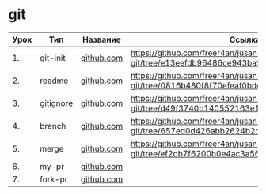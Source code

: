 # git

| Урок | Тип               | Название  | Ссылка                     |
| ---- | ----------------- | --------- | -------------------------- |
| 1.   |  git-init  | [github.com](./git-init/)  | https://github.com/freer4an/jusan-git/tree/e13eefdb96486ce943ba94b58dad8ea22f8f7201
| 2.   |  readme    | [github.com](./readme/)    | https://github.com/freer4an/jusan-git/tree/0816b480f8f70efeaf0bdce90553831dc463d820
| 3.   |  gitignore | [github.com](./gitignore/) | https://github.com/freer4an/jusan-git/tree/d49f3740b140552163e1d392293d3ca56a2bb131
| 4.   |  branch    | [github.com](./branch/)    | https://github.com/freer4an/jusan-git/tree/657ed0d426abb2624b2c41567d1eb00af440ab18
| 5.   |  merge     | [github.com](./merge/)     | https://github.com/freer4an/jusan-git/tree/ef2db7f6200b0e4ac3a567616a4c1426a5baa264
| 6.   |  my-pr     | [github.com](./my-pr/)     |
| 7.   |  fork-pr   | [github.com](./fork-pr/)   |
